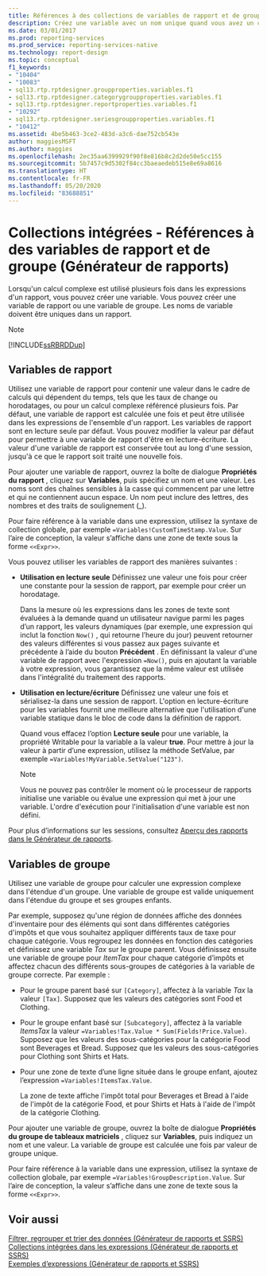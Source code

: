 ```yaml
---
title: Références à des collections de variables de rapport et de groupe (Générateur de rapports) | Microsoft Docs
description: Créez une variable avec un nom unique quand vous avez un calcul complexe que vous utilisez dans un rapport plusieurs fois.
ms.date: 03/01/2017
ms.prod: reporting-services
ms.prod_service: reporting-services-native
ms.technology: report-design
ms.topic: conceptual
f1_keywords:
- "10404"
- "10083"
- sql13.rtp.rptdesigner.groupproperties.variables.f1
- sql13.rtp.rptdesigner.categorygroupproperties.variables.f1
- sql13.rtp.rptdesigner.reportproperties.variables.f1
- "10292"
- sql13.rtp.rptdesigner.seriesgroupproperties.variables.f1
- "10412"
ms.assetid: 4be5b463-3ce2-483d-a3c6-dae752cb543e
author: maggiesMSFT
ms.author: maggies
ms.openlocfilehash: 2ec35aa6399929f90f8e816b8c2d2de50e5cc155
ms.sourcegitcommit: 5b7457c9d5302f84cc3baeaedeb515e8e69a8616
ms.translationtype: HT
ms.contentlocale: fr-FR
ms.lasthandoff: 05/20/2020
ms.locfileid: "83688851"
---
```

# <a name="built-in-collections---report-and-group-variables-references-report-builder"></a>Collections intégrées - Références à des variables de rapport et de groupe (Générateur de rapports)
  Lorsqu'un calcul complexe est utilisé plusieurs fois dans les expressions d'un rapport, vous pouvez créer une variable. Vous pouvez créer une variable de rapport ou une variable de groupe. Les noms de variable doivent être uniques dans un rapport.  
  
> [!NOTE]  
>  [!INCLUDE[ssRBRDDup](../../includes/ssrbrddup-md.md)]  
  
## <a name="report-variables"></a>Variables de rapport  
 Utilisez une variable de rapport pour contenir une valeur dans le cadre de calculs qui dépendent du temps, tels que les taux de change ou horodatages, ou pour un calcul complexe référencé plusieurs fois. Par défaut, une variable de rapport est calculée une fois et peut être utilisée dans les expressions de l'ensemble d'un rapport. Les variables de rapport sont en lecture seule par défaut. Vous pouvez modifier la valeur par défaut pour permettre à une variable de rapport d'être en lecture-écriture. La valeur d'une variable de rapport est conservée tout au long d'une session, jusqu'à ce que le rapport soit traité une nouvelle fois.  
  
 Pour ajouter une variable de rapport, ouvrez la boîte de dialogue **Propriétés du rapport** , cliquez sur **Variables**, puis spécifiez un nom et une valeur. Les noms sont des chaînes sensibles à la casse qui commencent par une lettre et qui ne contiennent aucun espace. Un nom peut inclure des lettres, des nombres et des traits de soulignement (_).  
  
 Pour faire référence à la variable dans une expression, utilisez la syntaxe de collection globale, par exemple `=Variables!CustomTimeStamp.Value`. Sur l’aire de conception, la valeur s’affiche dans une zone de texte sous la forme `<<Expr>>`.  
  
 Vous pouvez utiliser les variables de rapport des manières suivantes :  
  
-   **Utilisation en lecture seule** Définissez une valeur une fois pour créer une constante pour la session de rapport, par exemple pour créer un horodatage.  
  
     Dans la mesure où les expressions dans les zones de texte sont évaluées à la demande quand un utilisateur navigue parmi les pages d’un rapport, les valeurs dynamiques (par exemple, une expression qui inclut la fonction `Now()` , qui retourne l’heure du jour) peuvent retourner des valeurs différentes si vous passez aux pages suivante et précédente à l’aide du bouton **Précédent** . En définissant la valeur d'une variable de rapport avec l'expression `=Now()`, puis en ajoutant la variable à votre expression, vous garantissez que la même valeur est utilisée dans l'intégralité du traitement des rapports.  
  
-   **Utilisation en lecture/écriture** Définissez une valeur une fois et sérialisez-la dans une session de rapport. L'option en lecture-écriture pour les variables fournit une meilleure alternative que l'utilisation d'une variable statique dans le bloc de code dans la définition de rapport.  
  
     Quand vous effacez l’option **Lecture seule** pour une variable, la propriété Writable pour la variable a la valeur **true**. Pour mettre à jour la valeur à partir d’une expression, utilisez la méthode SetValue, par exemple `=Variables!MyVariable.SetValue("123")`.  
  
    > [!NOTE]  
    >  Vous ne pouvez pas contrôler le moment où le processeur de rapports initialise une variable ou évalue une expression qui met à jour une variable. L'ordre d'exécution pour l'initialisation d'une variable est non défini.  
  
 Pour plus d’informations sur les sessions, consultez [Aperçu des rapports dans le Générateur de rapports](../../reporting-services/report-builder/previewing-reports-in-report-builder.md).  
  
## <a name="group-variables"></a>Variables de groupe  
 Utilisez une variable de groupe pour calculer une expression complexe dans l'étendue d'un groupe. Une variable de groupe est valide uniquement dans l'étendue du groupe et ses groupes enfants.  
  
 Par exemple, supposez qu'une région de données affiche des données d'inventaire pour des éléments qui sont dans différentes catégories d'impôts et que vous souhaitez appliquer différents taux de taxe pour chaque catégorie. Vous regroupez les données en fonction des catégories et définissez une variable *Tax* sur le groupe parent. Vous définissez ensuite une variable de groupe pour *ItemTax* pour chaque catégorie d’impôts et affectez chacun des différents sous-groupes de catégories à la variable de groupe correcte. Par exemple :  
  
-   Pour le groupe parent basé sur `[Category]`, affectez à la variable *Tax* la valeur `[Tax]`. Supposez que les valeurs des catégories sont Food et Clothing.  
  
-   Pour le groupe enfant basé sur `[Subcategory]`, affectez à la variable *ItemsTax* la valeur `=Variables!Tax.Value * Sum(Fields!Price.Value)`. Supposez que les valeurs des sous-catégories pour la catégorie Food sont Beverages et Bread. Supposez que les valeurs des sous-catégories pour Clothing sont Shirts et Hats.  
  
-   Pour une zone de texte d’une ligne située dans le groupe enfant, ajoutez l’expression `=Variables!ItemsTax.Value`.  
  
     La zone de texte affiche l'impôt total pour Beverages et Bread à l'aide de l'impôt de la catégorie Food, et pour Shirts et Hats à l'aide de l'impôt de la catégorie Clothing.  
  
 Pour ajouter une variable de groupe, ouvrez la boîte de dialogue **Propriétés du groupe de tableaux matriciels** , cliquez sur **Variables**, puis indiquez un nom et une valeur. La variable de groupe est calculée une fois par valeur de groupe unique.  
  
 Pour faire référence à la variable dans une expression, utilisez la syntaxe de collection globale, par exemple `=Variables!GroupDescription.Value`. Sur l’aire de conception, la valeur s’affiche dans une zone de texte sous la forme `<<Expr>>`.  
  
## <a name="see-also"></a>Voir aussi  
 [Filtrer, regrouper et trier des données &#40;Générateur de rapports et SSRS&#41;](../../reporting-services/report-design/filter-group-and-sort-data-report-builder-and-ssrs.md)   
 [Collections intégrées dans les expressions &#40;Générateur de rapports et SSRS&#41;](../../reporting-services/report-design/built-in-collections-in-expressions-report-builder.md)   
 [Exemples d’expressions &#40;Générateur de rapports et SSRS&#41;](../../reporting-services/report-design/expression-examples-report-builder-and-ssrs.md)  
  
  
